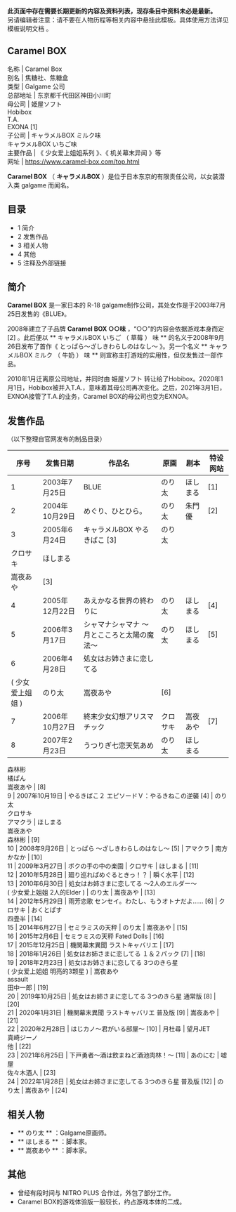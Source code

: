 **此页面中存在需要长期更新的内容及资料列表，现存条目中资料未必是最新。**  
另请编辑者注意：请不要在人物历程等相关内容中悬挂此模板。具体使用方法详见  模板说明文档  。

Caramel BOX  
---  
名称  |  Caramel Box   
别名  |  焦糖社、焦糖盒   
类型  |  Galgame  公司   
总部地址  |  东京都千代田区神田小川町   
母公司  |  姫屋ソフト    
Hobibox  
T.A.  
EXONA  [1]  
子公司  |  キャラメルBOX ミルク味    
キャラメルBOX いちご味  
主要作品  |  《  少女爱上姐姐系列  》、《  机关幕末异闻  》等   
网址  |  https://www.caramel-box.com/top.html   
  
**Caramel BOX** （  **キャラメルBOX** ）是位于日本东京的有限责任公司，以女装潜入类  galgame  而闻名。

##  目录

  * 1  简介 
  * 2  发售作品 
  * 3  相关人物 
  * 4  其他 
  * 5  注释及外部链接 

##  简介

**Caramel BOX** 是一家日本的  R-18  galgame制作公司，其处女作是于2003年7月25日发售的《BLUE》。

2008年建立了子品牌 **Caramel BOX ○○味** ，“○○”的内容会依据游戏本身而定  [2]  。此后便以 ** キャラメルBOX  いちご
（  草莓  ）  味  ** 的名义于2008年9月26日发布了首作《  とっぱら～ざしきわらしのはなし～  》。另一个名义 ** キャラメルBOX
ミルク  （  牛奶  ）  味  ** 则宣称主打游戏的实用性，但仅发售过一部作品。

2010年1月迁离原公司地址，并同时由  姫屋ソフト
转让给了Hobibox。2020年1月1日，Hobibox被并入T.A.，意味着其母公司再次变化。之后，2021年3月1日，EXNOA接管了T.A.的业务，Caramel
BOX的母公司也变为EXNOA。

##  发售作品

（以下整理自官网发布的制品目录）

序号  |  发售日期  |  作品名  |  原画  |  剧本  |  特设网站   
---|---|---|---|---|---  
1  |  2003年7月25日  |  BLUE  |  のり太  |  ほしまる  |  [1]   
2  |  2004年10月29日  |  めぐり、ひとひら。  |  のり太  |  朱門優  |  [2]   
3  |  2005年6月24日  |  キャラメルBOX やるきばこ  [3]  |  のり太   
クロサキ  |  ほしまる   
嵩夜あや  |  [3]   
4  |  2005年12月22日  |  あえかなる世界の終わりに  |  のり太  |  ほしまる  |  [4]   
5  |  2006年3月17日  |  シャマナシャマナ ～月とこころと太陽の魔法～  |  のり太  |  ほしまる  |  [5]   
6  |  2006年4月28日  |  処女はお姉さまに恋してる    
(  少女爱上姐姐  )  |  のり太  |  嵩夜あや  |  [6]   
7  |  2006年10月27日  |  終末少女幻想アリスマチック  |  クロサキ  |  嵩夜あや  |  [7]   
8  |  2007年2月23日  |  うつりぎ七恋天気あめ  |  のり太  |  ほしまる   
森林彬  
橘ぱん  
嵩夜あや  |  [8]   
9  |  2007年10月19日  |  やるきばこ２ エピソードＶ：やるきねこの逆襲  [4]  |  のり太   
クロサキ  
アマクラ  |  ほしまる   
嵩夜あや  
森林彬  |  [9]   
10  |  2008年9月26日  |  とっぱら ～ざしきわらしのはなし～  [5]  |  アマクラ  |  南方かなか  |  [10]   
11  |  2009年3月27日  |  ボクの手の中の楽園  |  クロサキ  |  ほしまる  |  [11]   
12  |  2010年5月28日  |  廻り巡ればめぐるときっ！？  |  瞬く水平  |  [12]   
13  |  2010年6月30日  |  処女はお姉さまに恋してる ～2人のエルダー～    
(  少女爱上姐姐 2人的Elder  )  |  のり太  |  嵩夜あや  |  [13]   
14  |  2012年5月29日  |  雨芳恋歌 センセイ。わたし、もうオトナだよ……  [6]  |  クロサキ  |  おくとぱす    
四畳半  |  [14]   
15  |  2014年6月27日  |  セミラミスの天秤  |  のり太  |  嵩夜あや  |  [15]   
16  |  2015年2月6日  |  セミラミスの天秤 Fated Dolls  |  [16]   
17  |  2015年12月25日  |  機関幕末異聞 ラストキャバリエ  |  [17]   
18  |  2018年1月26日  |  処女はお姉さまに恋してる １＆２パック  [7]  |  [18]   
19  |  2018年2月23日  |  処女はお姉さまに恋してる 3つのきら星    
(  少女爱上姐姐 明亮的3颗星  )  |  嵩夜あや   
assault  
田中一郎  |  [19]   
20  |  2019年10月25日  |  処女はお姉さまに恋してる 3つのきら星 通常版  [8]  |  [20]   
21  |  2020年1月31日  |  機関幕末異聞 ラストキャバリエ 普及版  [9]  |  嵩夜あや  |  [21]   
22  |  2020年2月28日  |  はじカノ～君がいる部屋～  [10]  |  月杜尋  |  望月JET    
真崎ジーノ  
他  |  [22]   
23  |  2021年6月25日  |  下戸勇者～酒は飲まねど酒池肉林！～  [11]  |  あのにむ  |  嘘屋    
佐々木酒人  |  [23]   
24  |  2022年1月28日  |  処女はお姉さまに恋してる 3つのきら星 普及版  [12]  |  のり太  |  嵩夜あや  |  [24]   
  
##  相关人物

  * ** のり太  ** ：Galgame原画师。 
  * ** ほしまる  ** ：脚本家。 
  * ** 嵩夜あや  ** ：脚本家。 

##  其他

  * 曾经有段时间与  NITRO PLUS  合作过，外包了部分工作。 
  * Caramel BOX的游戏体验版一般较长，约占游戏本体的二成。 
